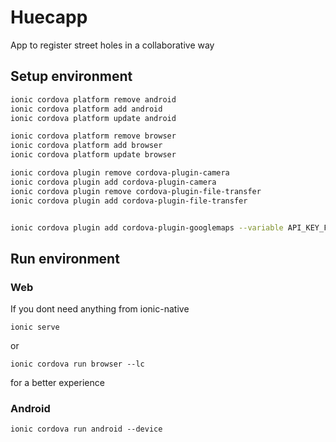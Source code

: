 # Huecapp

App to register street holes in a collaborative way


## Setup environment

```sh
ionic cordova platform remove android
ionic cordova platform add android
ionic cordova platform update android

ionic cordova platform remove browser
ionic cordova platform add browser
ionic cordova platform update browser

ionic cordova plugin remove cordova-plugin-camera
ionic cordova plugin add cordova-plugin-camera
ionic cordova plugin remove cordova-plugin-file-transfer
ionic cordova plugin add cordova-plugin-file-transfer


ionic cordova plugin add cordova-plugin-googlemaps --variable API_KEY_FOR_ANDROID="{GOOGLE_MAPS_KEY}" --variable API_KEY_FOR_IOS="{GOOGLE_MAPS_KEY}"
```

## Run environment

### Web

If you dont need anything from ionic-native

```
ionic serve
```

or

```
ionic cordova run browser --lc
```

for a better experience


### Android

```
ionic cordova run android --device
```
